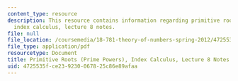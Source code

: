 ```yaml
---
content_type: resource
description: This resource contains information regarding primitive roots (Prime Powers),
  index calculus, lecture 8 notes.
file: null
file_location: /coursemedia/18-781-theory-of-numbers-spring-2012/4725535fce239230067825c86e89afaa_MIT18_781S12_lec8.pdf
file_type: application/pdf
resourcetype: Document
title: Primitive Roots (Prime Powers), Index Calculus, Lecture 8 Notes
uid: 4725535f-ce23-9230-0678-25c86e89afaa
---
```

